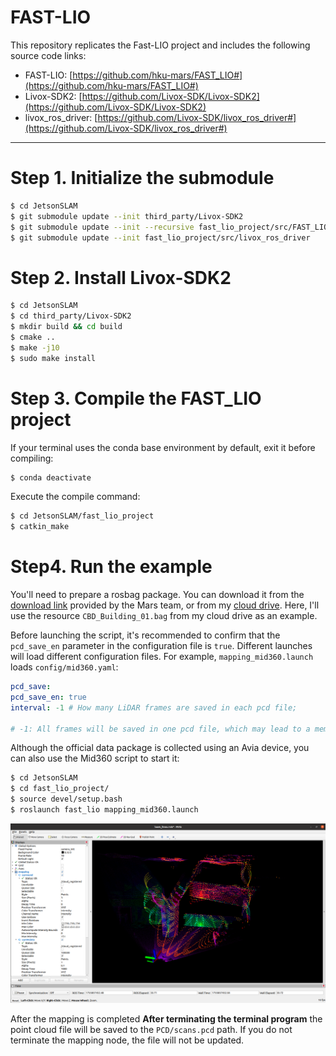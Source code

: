 # FAST-LIO

This repository replicates the Fast-LIO project and includes the following source code links:

* FAST-LIO: [https://github.com/hku-mars/FAST_LIO#](https://github.com/hku-mars/FAST_LIO#)
* Livox-SDK2: [https://github.com/Livox-SDK/Livox-SDK2](https://github.com/Livox-SDK/Livox-SDK2)
* livox_ros_driver: [https://github.com/Livox-SDK/livox_ros_driver#](https://github.com/Livox-SDK/livox_ros_driver#)

-----
# Step 1. Initialize the submodule

```bash
$ cd JetsonSLAM
$ git submodule update --init third_party/Livox-SDK2
$ git submodule update --init --recursive fast_lio_project/src/FAST_LIO
$ git submodule update --init fast_lio_project/src/livox_ros_driver
```

# Step 2. Install Livox-SDK2

```bash
$ cd JetsonSLAM
$ cd third_party/Livox-SDK2
$ mkdir build && cd build
$ cmake ..
$ make -j10
$ sudo make install
```

# Step 3. Compile the FAST_LIO project

If your terminal uses the conda base environment by default, exit it before compiling:

```bash
$ conda deactivate
```

Execute the compile command:

```bash
$ cd JetsonSLAM/fast_lio_project
$ catkin_make
```

# Step4. Run the example

You'll need to prepare a rosbag package. You can download it from the [download link](https://drive.google.com/drive/folders/1CGYEJ9-wWjr8INyan6q1BZz_5VtGB-fP) provided by the Mars team, or from my [cloud drive](https://pan.baidu.com/s/1Me3C7hdvkGoDXs1pxA7UpQ?pwd=2n5w). Here, I'll use the resource `CBD_Building_01.bag` from my cloud drive as an example.

Before launching the script, it's recommended to confirm that the `pcd_save_en` parameter in the configuration file is `true`. Different launches will load different configuration files. For example, `mapping_mid360.launch` loads `config/mid360.yaml`:

```yaml
pcd_save:
pcd_save_en: true
interval: -1 # How many LiDAR frames are saved in each pcd file;

# -1: All frames will be saved in one pcd file, which may lead to a memory crash if there are too many frames.
```

Although the official data package is collected using an Avia device, you can also use the Mid360 script to start it:

```bash
$ cd JetsonSLAM
$ cd fast_lio_project/
$ source devel/setup.bash
$ roslaunch fast_lio mapping_mid360.launch
```

![mapping](./image.png)

After the mapping is completed **After terminating the terminal program** the point cloud file will be saved to the `PCD/scans.pcd` path. If you do not terminate the mapping node, the file will not be updated.


